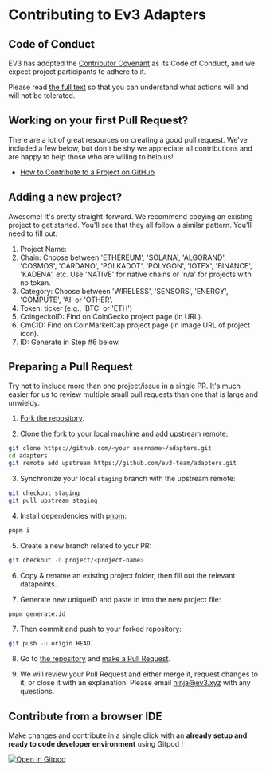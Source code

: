 # Contributing to Ev3 Adapters

## Code of Conduct

EV3 has adopted the [Contributor Covenant](https://www.contributor-covenant.org/) as its Code of
Conduct, and we expect project participants to adhere to it.

Please read [the full text](./CODE_OF_CONDUCT.md) so that you can understand what actions will and
will not be tolerated.

## Working on your first Pull Request?

There are a lot of great resources on creating a good pull request. We've included a few below, but
don't be shy we appreciate all contributions and are happy to help those who are willing to help us!

- [How to Contribute to a Project on GitHub](https://egghead.io/courses/how-to-contribute-to-an-open-source-project-on-github)

## Adding a new project?

Awesome! It's pretty straight-forward.
We recommend copying an existing project to get started. You'll see
that they all follow a similar pattern. You'll need to fill out:

1. Project Name:
2. Chain: Choose between 'ETHEREUM', 'SOLANA', 'ALGORAND', 'COSMOS', 'CARDANO', 'POLKADOT', 'POLYGON', 'IOTEX', 'BINANCE', 'KADENA', etc. Use 'NATIVE' for native chains or 'n/a' for projects with no token.
3. Category: Choose between 'WIRELESS', 'SENSORS', 'ENERGY', 'COMPUTE', 'AI' or 'OTHER'.
4. Token: ticker (e.g., 'BTC' or 'ETH')
5. CoingeckoID: Find on CoinGecko project page (in URL).
6. CmCID: Find on CoinMarketCap project page (in image URL of project icon).
7. ID: Generate in Step #6 below.

## Preparing a Pull Request

Try not to include more than one project/issue in a single PR. It's much easier for us to review
multiple small pull requests than one that is large and unwieldy.

1. [Fork the repository](https://docs.github.com/en/free-pro-team@latest/github/getting-started-with-github/fork-a-repo).

2. Clone the fork to your local machine and add upstream remote:

```sh
git clone https://github.com/<your username>/adapters.git
cd adapters
git remote add upstream https://github.com/ev3-team/adapters.git
```

3. Synchronize your local `staging` branch with the upstream remote:

```sh
git checkout staging
git pull upstream staging
```

4. Install dependencies with [pnpm](https://pnpm.io/):

```sh
pnpm i
```

5. Create a new branch related to your PR:

```sh
git checkout -b project/<project-name>
```

6. Copy & rename an existing project folder, then fill out the relevant datapoints.

7. Generate new uniqueID and paste in into the new project file:

```sh
pnpm generate:id
```

7. Then commit and push to your forked repository:

```sh
git push -u origin HEAD
```

8. Go to [the repository](https://github.com/ev3-team/adapters) and
   [make a Pull Request](https://docs.github.com/en/free-pro-team@latest/github/collaborating-with-issues-and-pull-requests/creating-a-pull-request).

9. We will review your Pull Request and either merge it, request changes to it, or close it with an
   explanation. Please email ninja@ev3.xyz with any questions.

## Contribute from a browser IDE

Make changes and contribute in a single click with an **already setup and ready to code developer environment** using Gitpod !

[![Open in Gitpod](https://gitpod.io/button/open-in-gitpod.svg)](https://gitpod.io/?autostart=true#https://github.com/ev3-team/adapters)
